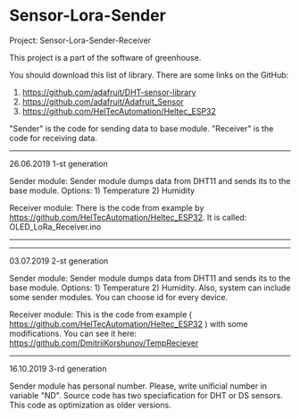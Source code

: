# Sensor-Lora-Sender


Project: Sensor-Lora-Sender-Receiver

This project is a part of the software of greenhouse.

You should download this list of library. There are some links on the GitHub:

1) https://github.com/adafruit/DHT-sensor-library
2) https://github.com/adafruit/Adafruit_Sensor
3) https://github.com/HelTecAutomation/Heltec_ESP32

"Sender" is the code for sending data to base module. 
"Receiver" is the code for receiving data.

 
-----------------------------------------------------------------------------------
26.06.2019
1-st generation

Sender module: Sender module dumps data from DHT11 and sends its to the base module.
Options: 1) Temperature 2) Humidity 

Receiver module: There is the code from example by https://github.com/HelTecAutomation/Heltec_ESP32.
It is called:  OLED_LoRa_Receiver.ino

------------------------------------------------------------------------------------

-----------------------------------------------------------------------------------
03.07.2019
2-st generation

Sender module: Sender module dumps data from DHT11 and sends its to the base module.
Options: 1) Temperature 2) Humidity. 
Also, system can include some sender modules. You can choose id for every device. 


Receiver module: This is the code from example ( https://github.com/HelTecAutomation/Heltec_ESP32 ) with some modifications.
You can see it here: https://github.com/DmitriiKorshunov/TempReciever 

-----------------------------------------------------------------------------------
16.10.2019
3-rd generation 

Sender module has personal number. Please, write unificial number in variable "ND".
Source code has two speciafication for DHT or DS sensors.
This code as optimization as older versions.
